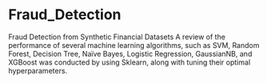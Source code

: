 # Fraud_Detection
Fraud Detection from Synthetic Financial Datasets
A review of the performance of several machine learning algorithms, such as SVM, 
Random Forest, Decision Tree, Naïve Bayes, Logistic Regression, GaussianNB, and XGBoost was conducted by using Sklearn, along with 
tuning their optimal hyperparameters.
